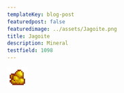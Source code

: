 ```yaml
---
templateKey: blog-post
featuredpost: false
featuredimage: ../assets/Jagoite.png
title: Jagoite
description: Mineral
testfield: 1098
---
```

![Jagoite](../assets/Jagoite.png)